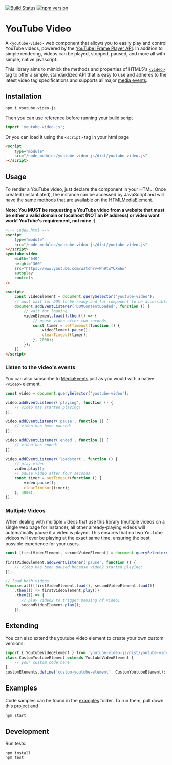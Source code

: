 [![Build Status](https://travis-ci.org/markcellus/youtube-video-js.svg?branch=master)](https://travis-ci.org/markcellus/youtube-video-js)
[![npm version](https://badge.fury.io/js/youtube-video-js.svg)](https://badge.fury.io/js/youtube-video-js)

# YouTube Video

A `<youtube-video>` web component that allows you to easily play and control YouTube videos, powered by the
[YouTube IFrame Player API](https://developers.google.com/youtube/iframe_api_reference). In addition to simple
rendering, videos can be played, stopped, paused, and more all with simple, native javascript.

This library aims to mimick the methods and properties of HTML5's
[`<video>`](https://developer.mozilla.org/en-US/docs/Web/HTML/Element/video) tag to offer a simple, standardized API
that is easy to use and adheres to the latest video tag specifications and supports all major
[media events](https://html.spec.whatwg.org/multipage/media.html#mediaevents).

## Installation

```
npm i youtube-video-js
```

Then you can use reference before running your build script

```javascript
import 'youtube-video-js';
```

Or you can load it using the `<script>` tag in your html page

```html
<script
    type="module"
    src="/node_modules/youtube-video-js/dist/youtube-video.js"
></script>
```

## Usage

To render a YouTube video, just declare the component in your HTML. Once created (instantiated), the instance
can be accessed by JavaScript and will have the [same methods that are available on the
HTMLMediaElement](https://html.spec.whatwg.org/multipage/media.html#htmlmediaelement).

**Note: You MUST be requesting a YouTube video from a website that must be either a valid domain or localhost
(NOT an IP address) or video wont work! YouTube's requirement, not mine** :)

```html
<!-- index.html -->
<script
    type="module"
    src="/node_modules/youtube-video-js/dist/youtube-video.js"
></script>
<youtube-video
    width="640"
    height="360"
    src="https://www.youtube.com/watch?v=Wn9twYUXw6w"
    autoplay
    controls
/>

<script>
    const videoElement = document.querySelector('youtube-video');
    // must wait for DOM to be ready and for component to be accessible
    document.addEventListener('DOMContentLoaded', function () {
        // wait for loading
        videoElement.load().then(() => {
            // pause video after two seconds
            const timer = setTimeout(function () {
                videoElement.pause();
                clearTimeout(timer);
            }, 2000);
        });
    });
</script>
```

### Listen to the video's events

You can also subscribe to [MediaEvents](https://www.w3.org/TR/2011/WD-html5-20110113/video.html#mediaevents) just as
you would with a native `<video>` element.

```javascript
const video = document.querySelector('youtube-video');

video.addEventListener('playing', function () {
    // video has started playing!
});

video.addEventListener('pause', function () {
    // video has been paused!
});

video.addEventListener('ended', function () {
    // video has ended!
});

video.addEventListener('loadstart', function () {
    // play video
    video.play();
    // pause video after four seconds
    const timer = setTimeout(function () {
        video.pause();
        clearTimeout(timer);
    }, 4000);
});
```

### Multiple Videos

When dealing with multiple videos that use this library (multiple videos on a single web page for instance),
all other already-playing videos will automatically pause if a video is played. This ensures that no two YouTube videos
will ever be playing at the exact same time, ensuring the best possible experience for your users.

```javascript
const [firstVideoElement, secondVideoElement] = document.querySelectorAll('youtube-video');

firstVideoElement.addEventListener('pause', function () {
    // video has been paused because video2 started playing!
});

// load both videos
Promise.all([firstVideoElement.load(), secondVideoElement.load()]
    .then(() => firstVideoElement.play())
    .then(() => {
       // play video2 to trigger pausing of video1
       secondVideoElement.play();
    });

```

## Extending

You can also extend the youtube video element to create your own custom versions:

```javascript
import { YoutubeVideoElement } from 'youtube-video-js/dist/youtube-video-element.js';
class CustomYoutubeElement extends YoutubeVideoElement {
    // your custom code here
}
customElements.define('custom-youtube-element', CustomYoutubeElement);
```

## Examples

Code samples can be found in the [examples](examples) folder. To run them, pull down this project
and

```bash
npm start
```

## Development

Run tests:

```
npm install
npm test
```
